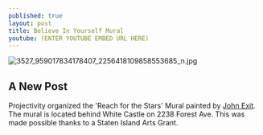 ```yaml
---
published: true
layout: post
title: Believe In Yourself Mural
youtube: (ENTER YOUTUBE EMBED URL HERE)
---
```

![3527_959017834178407_2256418109858553685_n.jpg]({{site.baseurl}}/_posts/3527_959017834178407_2256418109858553685_n.jpg)
## A New Post

Projectivity organized the 'Reach for the Stars' Mural painted by [John Exit](www.instagram.com/scrambledeggsit). The mural is located behind White Castle on 2238 Forest Ave. This was made possible thanks to a Staten Island Arts Grant.
